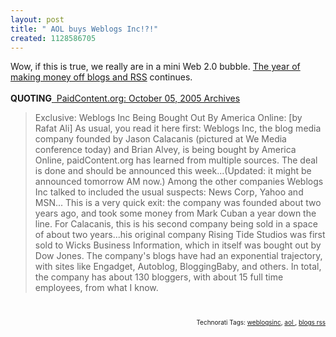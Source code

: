 ```yaml
---
layout: post
title: " AOL buys Weblogs Inc!?!"
created: 1128586705
---
```

<cite cite="http://www.paidcontent.org/pc/arch/2005_10_05.shtml#051691"></cite>Wow, if this is true, we really are in a mini Web 2.0 bubble. <a href="http://www.rolandtanglao.com/archives/2004/12/23/my_merry_christmas_publicast_and_some_predictions_for_2005">The year of making money off blogs and RSS</a> continues.<span style="font-weight: bold;"><br /><br />QUOTING</span><span style="text-decoration: underline;">&nbsp;</span><a href="http://www.paidcontent.org/pc/arch/2005_10_05.shtml#051691"> PaidContent.org: October 05, 2005 Archives</a><blockquote cite="http://www.paidcontent.org/pc/arch/2005_10_05.shtml#051691">Exclusive: Weblogs Inc Being Bought Out By America Online: [by Rafat Ali] As usual, you read it here first: Weblogs Inc, the blog media company founded by Jason Calacanis (pictured at We Media conference today) and Brian Alvey, is being bought by America Online, paidContent.org has learned from multiple sources. The deal is done and should be announced this week...(Updated: it might be announced tomorrow AM now.)
Among the other companies Weblogs Inc talked to included the usual suspects: News Corp, Yahoo and MSN...
This is a very quick exit: the company was founded about two years ago, and took some money from Mark Cuban a year down the line. For Calacanis, this is his second company being sold in a space of about two years...his original company Rising Tide Studios was first sold to Wicks Business Information, which in itself was bought out by Dow Jones.
The company's blogs have had an exponential trajectory, with sites like Engadget, Autoblog, BloggingBaby, and others. In total, the company has about 130 bloggers, with about 15 full time employees, from what I know. </blockquote><p class="citation"><cite cite="http://www.paidcontent.org/pc/arch/2005_10_05.shtml#051691"></cite></p><br /><!-- technorati tags begin --><p style="font-size:10px;text-align:right;">Technorati Tags: <a href="http://technorati.com/tag/weblogsinc" rel="tag">weblogsinc</a>, <a href="http://technorati.com/tag/ aol " rel="tag"> aol </a>, <a href="http://technorati.com/tag/blogs rss" rel="tag">blogs rss</a></p><!-- technorati tags end -->

